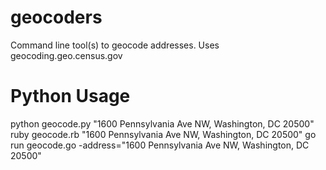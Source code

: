 # geocoders
Command line tool(s) to geocode addresses. Uses geocoding.geo.census.gov

# Python Usage
python geocode.py "1600 Pennsylvania Ave NW, Washington, DC 20500"
ruby geocode.rb "1600 Pennsylvania Ave NW, Washington, DC 20500"
go run geocode.go -address="1600 Pennsylvania Ave NW, Washington, DC 20500"

